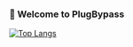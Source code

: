 ### 🔌 Welcome to PlugBypass

[![Top Langs](https://github-readme-stats.vercel.app/api/top-langs/?username=PlugBypass&layout=compact)](https://github.com/PlugBypass)


